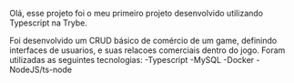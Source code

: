 Olá, esse projeto foi o meu primeiro projeto desenvolvido utilizando Typescript na Trybe. 

Foi desenvolvido um CRUD básico de comércio de um game, definindo interfaces de usuarios, e suas relacoes
comerciais dentro do jogo.
Foram utilizadas as seguintes tecnologias: 
-Typescript
-MySQL
-Docker
-NodeJS/ts-node

